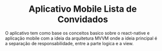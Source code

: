 <h1 align="center"> Aplicativo Mobile Lista de Convidados </h1>

<p align="left">
    O aplicativo tem como base os conceitos basico sobre o react-native e aplicação mobile com 
    a ideia da arquitetura MVVM onde a ideia principal é a separação de responsabilidade, entre a parte logica e a view.
</p>